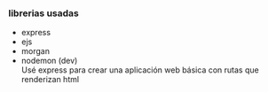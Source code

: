 ### librerias usadas
- express
- ejs
- morgan
- nodemon (dev)  
Usé express para crear una aplicación web básica con rutas que renderizan html